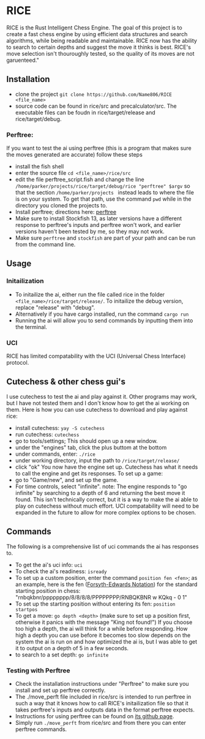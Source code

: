 # RICE
RICE is the Rust Intelligent Chess Engine. The goal of this project is to create a fast chess engine by using efficient data structures and search algorithms, while being readable and maintainable.  RICE now has the ability to search to certain depths and suggest the move it thinks is best. RICE's move selection isn't thouroughly tested, so the quality of its moves are not garuenteed."
## Installation
 * clone the project ``` git clone https://github.com/Name806/RICE <file_name> ```
 * source code can be found in rice/src and precalculator/src. The executable files can be foudn in rice/target/release and rice/target/debug.

### Perftree:
If you want to test the ai using perftree (this is a program that makes sure the moves generated are accurate) follow these steps
 * install the fish shell
 * enter the source file ``` cd <file_name>/rice/src ```
 * edit the file perftree_script.fish and change the line ``` /home/parker/projects/rice/target/debug/rice "perftree" $argv ``` so that the section ```/home/parker/projects ``` instead leads to where the file is on your system. To get that path, use the command ``` pwd ``` while in the directory you cloned the projects to.
 * Install perftree; directions here: [perftree](https://github.com/agausmann/perftree)
 * Make sure to install Stockfish 13, as later versions have a different response to perftree's inputs and perftree won't work, and earlier versions haven't been tested by me, so they may not work.
 * Make sure ```perftree``` and ```stockfish``` are part of your path and can be run from the command line.

## Usage
### Initailization
 * To initailize the ai, either run the file called rice in the folder ```<file_name>/rice/target/release/```. To initailize the debug version, replace "release" with "debug".
 * Alternatively if you have cargo installed, run the command ```cargo run```
 * Running the ai will allow you to send commands by inputting them into the terminal.
### UCI
RICE has limited compatability with the UCI (Universal Chess Interface) protocol. 
## Cutechess & other chess gui's
I use cutechess to test the ai and play against it. Other programs may work, but I have not tested them and I don't know how to get the ai working on them.
Here is how you can use cutechess to download and play against rice:
 * install cutechess: ```yay -S cutechess```
 * run cutechess: ```cutechess```
 * go to tools/settings; This should open up a new window.
 * under the "engines" tab, click the plus buttom at the bottom
 * under commands, enter: ```./rice```
 * under working directory, input the path to ```/rice/target/release/```
 * click "ok"
You now have the engine set up. Cutechess has what it needs to call the engine and get its responses. To set up a game: 
 * go to "Game/new", and set up the game. 
 * For time controls, select "infinite".
note: The engine responds to "go infinite" by searching to a depth of 6 and returning the best move it found. This isn't technically correct, but it is a way to make the ai able to play on cutechess without much effort. UCI compatability will need to be expanded in the future to allow for more complex options to be chosen.
## Commands
The following is a comprehensive list of uci commands the ai has responses to.
 * To get the ai's uci info: ```uci```
 * To check the ai's readiness: ```isready```
 * To set up a custom position, enter the command ```position fen <fen>```; as an example, here is the fen ([Forsyth-Edwards Notation](https://www.chess.com/terms/fen-chess)) for the standard starting position in chess: "rnbqkbnr/pppppppp/8/8/8/8/PPPPPPPP/RNBQKBNR w KQkq - 0 1"
 * To set up the starting position without entering its fen: ```position startpos```
 * To get a move: ```go depth <depth>``` (make sure to set up a position first, otherwise it panics with the message "King not found!") If you choose too high a depth, the ai will think for a while before responding. How high a depth you can use before it becomes too slow depends on the system the ai is run on and how optimized the ai is, but I was able to get it to output on a depth of 5 in a few seconds.
 * to search to a set depth: ```go infinite```

### Testing with Perftree
 * Check the installation instructions under "Perftree" to make sure you install and set up perftree correctly.
 * The ./move_perft file included in rice/src is intended to run perftree in such a way that it knows how to call RICE's initailization file so that it takes perftree's inputs and outputs data in the format perftree expects.
 * Instructions for using perftree can be found on [its github page](https://github.com/agausmann/perftree).
 * Simply run ```./move_perft``` from rice/src and from there you can enter perftree commands.
